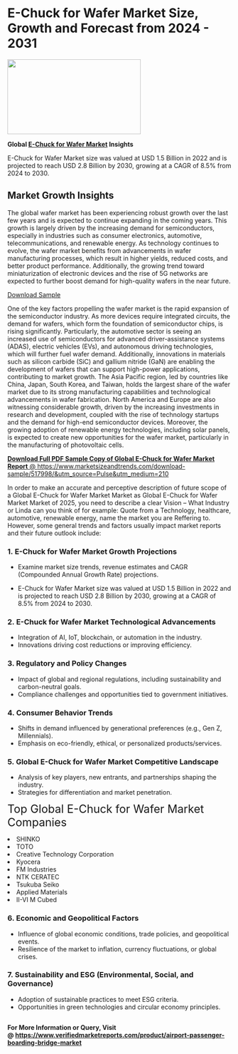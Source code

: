 <H1>E-Chuck for Wafer Market Size, Growth and Forecast from 2024 - 2031</H1><img class="aligncenter size-medium wp-image-584254" src="https://thirdeyenews.in/wp-content/uploads/2024/09/Global-Market-Research-300x168.jpeg" alt="" width="300" height="168" /><p><strong>Global&nbsp;<a href="https://www.marketsizeandtrends.com/download-sample/517998/&amp;utm_source=Pulse&amp;utm_medium=210">E-Chuck for Wafer Market</a> Insights</strong></p><p>E-Chuck for Wafer Market size was valued at USD 1.5 Billion in 2022 and is projected to reach USD 2.8 Billion by 2030, growing at a CAGR of 8.5% from 2024 to 2030.</p><p><h2>Market Growth Insights</h2> <p>The global wafer market has been experiencing robust growth over the last few years and is expected to continue expanding in the coming years. This growth is largely driven by the increasing demand for semiconductors, especially in industries such as consumer electronics, automotive, telecommunications, and renewable energy. As technology continues to evolve, the wafer market benefits from advancements in wafer manufacturing processes, which result in higher yields, reduced costs, and better product performance. Additionally, the growing trend toward miniaturization of electronic devices and the rise of 5G networks are expected to further boost demand for high-quality wafers in the near future.</p> <p><a href="#">Download Sample</a></p> <p>One of the key factors propelling the wafer market is the rapid expansion of the semiconductor industry. As more devices require integrated circuits, the demand for wafers, which form the foundation of semiconductor chips, is rising significantly. Particularly, the automotive sector is seeing an increased use of semiconductors for advanced driver-assistance systems (ADAS), electric vehicles (EVs), and autonomous driving technologies, which will further fuel wafer demand. Additionally, innovations in materials such as silicon carbide (SiC) and gallium nitride (GaN) are enabling the development of wafers that can support high-power applications, contributing to market growth. The Asia Pacific region, led by countries like China, Japan, South Korea, and Taiwan, holds the largest share of the wafer market due to its strong manufacturing capabilities and technological advancements in wafer fabrication. North America and Europe are also witnessing considerable growth, driven by the increasing investments in research and development, coupled with the rise of technology startups and the demand for high-end semiconductor devices. Moreover, the growing adoption of renewable energy technologies, including solar panels, is expected to create new opportunities for the wafer market, particularly in the manufacturing of photovoltaic cells.</p> <p><a href="#"></p><p><span class=""><strong>Download Full PDF Sample Copy of Global E-Chuck for Wafer Market Report</strong> @ <a href="https://www.marketsizeandtrends.com/download-sample/517998/&amp;utm_source=Pulse&amp;utm_medium=210" target="_blank">https://www.marketsizeandtrends.com/download-sample/517998/&amp;utm_source=Pulse&amp;utm_medium=210</a></span></p><p>In order to make an accurate and perceptive description of future scope of a Global&nbsp;E-Chuck for Wafer Market Market as Global&nbsp;E-Chuck for Wafer Market Market of 2025, you need to describe a clear Vision &ndash; What Industry or Linda can you think of for example: Quote from a Technology, healthcare, automotive, renewable energy, name the market you are Reffering to. However, some general trends and factors usually impact market reports and their future outlook include:</p><h3>1.&nbsp;<strong>E-Chuck for Wafer Market Growth Projections</strong></h3><ul><li>Examine market size trends, revenue estimates and CAGR (Compounded Annual Growth Rate) projections.</li><li><p>E-Chuck for Wafer Market size was valued at USD 1.5 Billion in 2022 and is projected to reach USD 2.8 Billion by 2030, growing at a CAGR of 8.5% from 2024 to 2030.</p></li></ul><h3>2.&nbsp;<strong>E-Chuck for Wafer Market Technological Advancements</strong></h3><ul><li>Integration of AI, IoT, blockchain, or automation in the industry.</li><li>Innovations driving cost reductions or improving efficiency.</li></ul><h3>3.&nbsp;<strong>Regulatory and Policy Changes</strong></h3><ul><li>Impact of global and regional regulations, including sustainability and carbon-neutral goals.</li><li>Compliance challenges and opportunities tied to government initiatives.</li></ul><h3>4.&nbsp;<strong>Consumer Behavior Trends</strong></h3><ul><li>Shifts in demand influenced by generational preferences (e.g., Gen Z, Millennials).</li><li>Emphasis on eco-friendly, ethical, or personalized products/services.</li></ul><h3>5.&nbsp;<strong>Global E-Chuck for Wafer Market Competitive Landscape</strong></h3><ul><li>Analysis of key players, new entrants, and partnerships shaping the industry.</li><li>Strategies for differentiation and market penetration.</li></ul><p data-pm-slice="1 1 []"><span style="color: inherit; font-family: inherit; font-size: 25px;">Top Global E-Chuck for Wafer Market Companies</span></p><div class="" data-test-id=""><p><li>SHINKO</li><li> TOTO</li><li> Creative Technology Corporation</li><li> Kyocera</li><li> FM Industries</li><li> NTK CERATEC</li><li> Tsukuba Seiko</li><li> Applied Materials</li><li> II-VI M Cubed</li></p></div><h3>6.&nbsp;<strong>Economic and Geopolitical Factors</strong></h3><ul><li>Influence of global economic conditions, trade policies, and geopolitical events.</li><li>Resilience of the market to inflation, currency fluctuations, or global crises.</li></ul><h3>7.&nbsp;<strong>Sustainability and ESG (Environmental, Social, and Governance)</strong></h3><ul><li>Adoption of sustainable practices to meet ESG criteria.</li><li>Opportunities in green technologies and circular economy principles.</li></ul><h2><strong style="font-size: 14px;">For More Information or Query, Visit @&nbsp;</strong><a style="background-color: #ffffff; font-size: 14px;" href="https://www.marketsizeandtrends.com/report/e-chuck-for-wafer-market/" target="_blank">https://www.verifiedmarketreports.com/product/airport-passenger-boarding-bridge-market</a></h2>
